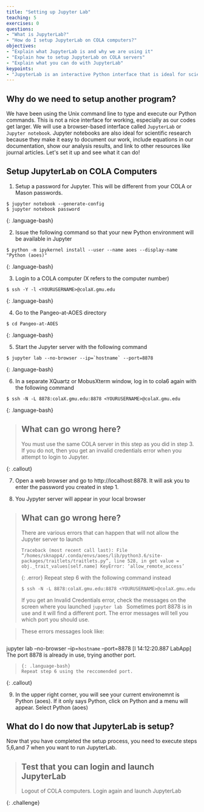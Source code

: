 ```yaml
---
title: "Setting up Jupyter Lab"
teaching: 5
exercises: 0
questions:
- "What is JupyterLab?"
- "How do I setup JupyterLab on COLA computers?"
objectives:
- "Explain what JupyterLab is and why we are using it"
- "Explain how to setup JupyterLab on COLA servers"
- "Explain what you can do with JupyterLab"
keypoints:
- "JupyterLab is an interactive Python interface that is ideal for scientific work"
---
```

## Why do we need to setup another program? 

We have been using the Unix command line to type and execute our Python commands.  This is not a nice interface for working, especially as our codes get larger.
We will use a browser-based interface called `JupyterLab` or `Jupyter notebook`. Jupyter notebooks are also ideal for scientific research because they make it easy to document our work, include equations in our documentation, show our analysis results, and link to other resources like journal articles. 
Let's set it up and see what it can do!

## Setup JupyterLab on COLA Computers

1. Setup a password for Jupyter.  This will be different from your COLA or Mason passwords.

~~~
$ jupyter notebook --generate-config
$ jupyter notebook password
~~~
{: .language-bash}

2. Issue the following command so that your new Python environment will be available in Jupyter

~~~
$ python -m ipykernel install --user --name aoes --display-name "Python (aoes)"
~~~
{: .language-bash}

3. Login to a COLA computer (X refers to the computer number)

~~~
$ ssh -Y -l <YOURUSERNAME>@colaX.gmu.edu
~~~
{: .language-bash}

4. Go to the Pangeo-at-AOES directory

~~~
$ cd Pangeo-at-AOES
~~~
{: .language-bash}

5. Start the Jupyter server with the following command

~~~
$ jupyter lab --no-browser --ip=`hostname` --port=8878
~~~
{: .language-bash}

6. In a separate XQuartz or MobusXterm window, log in to cola6 again with the following command

~~~
$ ssh -N -L 8878:colaX.gmu.edu:8878 <YOURUSERNAME>@colaX.gmu.edu
~~~
{: .language-bash}

> ## What can go wrong here? 
>
> You must use the same COLA server in this step as you did in step 3. If you do not, 
> then you get an invalid credentials error when you attempt to login to Jupyter.
>
{: .callout}

7. Open a web browser and go to  http://localhost:8878. It will ask you to enter the password you created in step 1.

8. You Jypyter server will appear in your local browser

> ## What can go wrong here?
> There are various errors that can happen that will not allow the Jupyter server to launch
>
> ~~~
> Traceback (most recent call last): File “/homes/sknapp4/.conda/envs/aoes/lib/python3.6/site-packages/traitlets/traitlets.py”, line 528, in get value = obj._trait_values[self.name] KeyError: ‘allow_remote_access’
> ~~~
> {: .error}
> Repeat step 6 with the following command instead
> ~~~
> $ ssh -N -L 8878:colaX.gmu.edu:8878 <YOURUSERNAME>@colaX.gmu.edu
> ~~~
>
> If you get an Invalid Credentials error, check the messages on the screen where you launched `jupyter lab ` Sometimes port 8878 is in use and it will find a different port. The error messages will tell you which port you should use.

> These errors messages look like:
> ~~~
jupyter lab –no-browser –ip=`hostname` –port=8878 [I 14:12:20.887 LabApp] The port 8878 is already in use, trying another port.
> ~~~
> {: .language-bash}
> Repeat step 6 using the reccomended port.

{: .callout}

9. In the upper right corner, you will see your current environemnt is Python (aoes). 
If it only says Python, click on Python and a menu will appear. Select Python (aoes)

## What do I do now that JupyterLab is setup?

Now that you have completed the setup process, you need to execute steps 5,6,and 7 when you want to run JupyterLab.

> ## Test that you can login and launch JupyterLab
>
>  Logout of COLA computers.  Login again and launch JupyterLab
>
{: .challenge}
